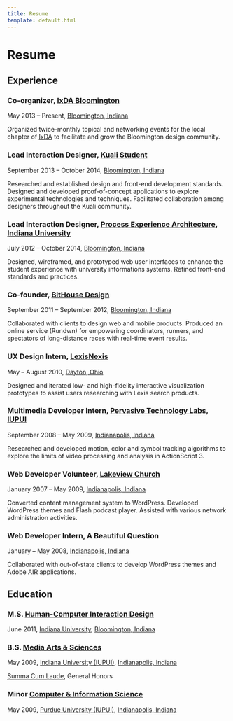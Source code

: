 ```yaml
---
title: Resume
template: default.html
---
```


# Resume

## Experience

### Co-organizer, [IxDA Bloomington](http://www.meetup.com/IxDA-Bloomington/)

<time datatime="2013-05">May 2013</time> &ndash; Present,
[Bloomington, Indiana](http://en.wikipedia.org/wiki/Bloomington,_Indiana)

Organized twice-monthly topical and networking events for the local chapter of
[IxDA](http://ixda.org 'Interaction Design Association') to facilitate
and grow the Bloomington design community.

### Lead Interaction Designer, [Kuali Student](http://www.kuali.org/ks)

<time datatime="2013-09">September 2013</time> &ndash; <time datatime="2014-10">October 2014</time>,
[Bloomington, Indiana](http://en.wikipedia.org/wiki/Bloomington,_Indiana)

Researched and established design and front-end development standards.
Designed and developed proof-of-concept applications to explore experimental technologies and techniques.
Facilitated collaboration among designers throughout the Kuali community.

### Lead Interaction Designer, [Process Experience Architecture](http://pxa.iu.edu), [Indiana University](http://iu.edu)

<time datatime="2012-07">July 2012</time> &ndash; <time datatime="2014-10">October 2014</time>,
[Bloomington, Indiana](http://en.wikipedia.org/wiki/Bloomington,_Indiana)

Designed, wireframed, and prototyped web user interfaces to enhance the student
experience with university informations systems.
Refined front-end standards and practices.

### Co-founder, [BitHouse Design](http://bithousedesign.com)

<time datetime="2011-09">September 2011 &ndash; <time datetime="2012-09">September 2012</time>,
[Bloomington, Indiana](http://en.wikipedia.org/wiki/Bloomington,_Indiana)

Collaborated with clients to design web and mobile products.
Produced an online service (Rundwn) for empowering coordinators,
runners, and spectators of long-distance races with real-time event results.

### UX Design Intern, [LexisNexis](http://www.lexisnexis.com)

<time datetime="2010-05">May &ndash; <time datetime="2010-08">August 2010</time>,
[Dayton, Ohio](http://en.wikipedia.org/wiki/Dayton,_Ohio)

Designed and iterated low- and high-fidelity interactive visualization prototypes
to assist users researching with Lexis search products.

### Multimedia Developer Intern, [Pervasive Technology Labs](http://vis.iu.edu), [IUPUI](http://www.iupui.edu 'Indiana University-Purdue University Indianapolis')

<time datetime="2008-09">September 2008 &ndash; <time datetime="2009-05">May 2009</time>,
[Indianapolis, Indiana](http://en.wikipedia.org/wiki/Indianapolis)

Researched and developed motion, color and symbol tracking algorithms to explore
the limits of video processing and analysis in ActionScript 3.

### Web Developer Volunteer, [Lakeview Church](http://www.lakeviewchurch.org)

<time datetime="2007-01">January 2007 &ndash; <time datetime="2009-05">May 2009</time>,
[Indianapolis, Indiana](http://en.wikipedia.org/wiki/Indianapolis)

Converted content management system to WordPress.
Developed WordPress themes and Flash podcast player.
Assisted with various network administration activities.

### Web Developer Intern, A Beautiful Question

<time datetime="2008-01">January &ndash; <time datetime="2008-05">May 2008</time>,
[Indianapolis, Indiana](http://en.wikipedia.org/wiki/Indianapolis)

Collaborated with out-of-state clients to develop WordPress themes and Adobe AIR
applications.

## Education

### M.S. [Human-Computer Interaction Design](http://hcid.informatics.indiana.edu)

<time datatime="2011-06">June 2011</time>,
[Indiana University](http://iu.edu),
[Bloomington, Indiana](http://en.wikipedia.org/wiki/Bloomington,_Indiana)

### B.S. [Media Arts & Sciences](http://soic.iupui.edu/undergraduate/degrees/media-arts/)

<time datatime="2009-05">May 2009</time>,
[Indiana University (IUPUI)](http://iupui.edu),
[Indianapolis, Indiana](http://en.wikipedia.org/wiki/Indianapolis)

<abbr title="With Highest Honors">Summa Cum Laude</abbr>,
General Honors

### Minor [Computer & Information Science](http://cs.iupui.edu)

<time datatime="2009-05">May 2009</time>,
[Purdue University (IUPUI)](http://iupui.edu),
[Indianapolis, Indiana](http://en.wikipedia.org/wiki/Indianapolis)
